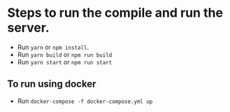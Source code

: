 # Steps to run the compile and run the server.

- Run `yarn` or `npm install`.
- Run `yarn build` or `npm run build`
- Run `yarn start` or `npm run start`

## To run using docker

- Run `docker-compose -f docker-compose.yml up`